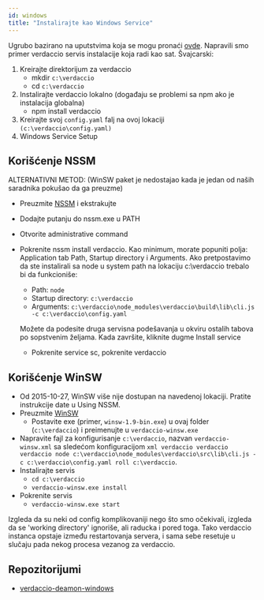 ```yaml
---
id: windows
title: "Instalirajte kao Windows Service"
---
```

Ugrubo bazirano na uputstvima koja se mogu pronaći [ovde](http://asysadmin.tumblr.com/post/32941224574/running-nginx-on-windows-as-a-service). Napravili smo primer verdaccio servis instalacije koja radi kao sat. Švajcarski:

1. Kreirajte direktorijum za verdaccio 
    * mkdir `c:\verdaccio`
    * cd `c:\verdaccio`
2. Instalirajte verdaccio lokalno (događaju se problemi sa npm ako je instalacija globalna) 
    * npm install verdaccio
3. Kreirajte svoj `config.yaml` falj na ovoj lokaciji `(c:\verdaccio\config.yaml)`
4. Windows Service Setup

## Korišćenje NSSM

ALTERNATIVNI METOD: (WinSW paket je nedostajao kada je jedan od naših saradnika pokušao da ga preuzme)

* Preuzmite [NSSM](https://www.nssm.cc/download/) i ekstrakujte

* Dodajte putanju do nssm.exe u PATH

* Otvorite administrative command

* Pokrenite nssm install verdaccio. Kao minimum, morate popuniti polja: Application tab Path, Startup directory i Arguments. Ako pretpostavimo da ste instalirali sa node u system path na lokaciju c:\verdaccio trebalo bi da funkcioniše:
    
    * Path: `node`
    * Startup directory: `c:\verdaccio`
    * Arguments: `c:\verdaccio\node_modules\verdaccio\build\lib\cli.js -c c:\verdaccio\config.yaml`
    
    Možete da podesite druga servisna podešavanja u okviru ostalih tabova po sopstvenim željama. Kada završite, kliknite dugme Install service
    
    * Pokrenite service sc, pokrenite verdaccio

## Korišćenje WinSW

* Od 2015-10-27, WinSW više nije dostupan na navedenoj lokaciji. Pratite instrukcije date u Using NSSM.
* Preuzmite [WinSW](http://repo.jenkins-ci.org/releases/com/sun/winsw/winsw/) 
    * Postavite exe (primer, `winsw-1.9-bin.exe`) u ovaj folder (`c:\verdaccio`) i preimenujte u `verdaccio-winsw.exe`
* Napravite fajl za konfigurisanje `c:\verdaccio`, nazvan `verdaccio-winsw.xml` sa sledećom konfiguracijom `xml verdaccio verdaccio verdaccio node c:\verdaccio\node_modules\verdaccio\src\lib\cli.js -c c:\verdaccio\config.yaml roll c:\verdaccio`.
* Instalirajte servis 
    * `cd c:\verdaccio`
    * `verdaccio-winsw.exe install`
* Pokrenite servis 
    * `verdaccio-winsw.exe start`

Izgleda da su neki od config komplikovaniji nego što smo očekivali, izgleda da se 'working directory' ignoriše, ali raducka i pored toga. Tako verdaccio instanca opstaje između restartovanja servera, i sama sebe resetuje u slučaju pada nekog procesa vezanog za verdaccio.

## Repozitorijumi

* [verdaccio-deamon-windows](https://github.com/davidenke/verdaccio-deamon-windows)